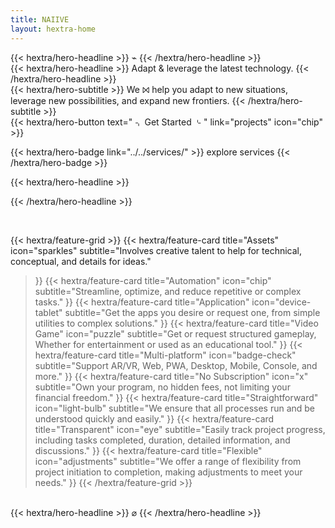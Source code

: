 ```yaml
---
title: NAIIVE
layout: hextra-home
---
```


<div class="mt-6 mb-6 .hero-center-title text-center">
{{< hextra/hero-headline >}}
⌁
{{< /hextra/hero-headline >}}
</div>

<div class="mt-6 mb-6 .hero-center-title text-center">
{{< hextra/hero-headline >}}
Adapt & leverage the latest technology.
{{< /hextra/hero-headline >}}
</div>

<div class="mb-12 text-center">
{{< hextra/hero-subtitle >}}
  We ⨝ help you adapt to new situations, leverage new possibilities, and expand new frontiers.
{{< /hextra/hero-subtitle >}}
</div>

<div class="mb-6 items-center">
{{< hextra/hero-button text=" ⌍ Get Started ⌎ " link="projects" icon="chip" >}}
</div>

{{< hextra/hero-badge link="../../services/" >}}
  explore services 
{{< /hextra/hero-badge >}}

<div class="mt-6 mb-6 .hero-center-title text-center">
{{< hextra/hero-headline >}}

{{< /hextra/hero-headline >}}
</div>

<br class="sm:block hidden" />

{{< hextra/feature-grid >}}
  {{< hextra/feature-card
    title="Assets"
    icon="sparkles"
    subtitle="Involves creative talent to help for technical, conceptual, and details for ideas."
  >}}
  {{< hextra/feature-card
    title="Automation"
    icon="chip"
    subtitle="Streamline, optimize, and reduce repetitive or complex tasks."
  >}}
  {{< hextra/feature-card
    title="Application"
    icon="device-tablet"
    subtitle="Get the apps you desire or request one, from simple utilities to complex solutions."
  >}}
  {{< hextra/feature-card
    title="Video Game"
    icon="puzzle"
    subtitle="Get or request structured gameplay, Whether for entertainment or used as an educational tool."
  >}}
  {{< hextra/feature-card
    title="Multi-platform"
    icon="badge-check"
    subtitle="Support AR/VR, Web, PWA, Desktop, Mobile, Console, and more."
  >}}
  {{< hextra/feature-card
    title="No Subscription"
    icon="x"
    subtitle="Own your program, no hidden fees, not limiting your financial freedom."
  >}}
  {{< hextra/feature-card
      title="Straightforward"
      icon="light-bulb"
      subtitle="We ensure that all processes run and be understood quickly and easily."
  >}}
  {{< hextra/feature-card
    title="Transparent"
    icon="eye"
    subtitle="Easily track project progress, including tasks completed, duration, detailed information, and discussions."
  >}}
  {{< hextra/feature-card
    title="Flexible"
    icon="adjustments"
    subtitle="We offer a range of flexibility from project initiation to completion, making adjustments to meet your needs."
  >}}
{{< /hextra/feature-grid >}}

<br class="sm:block hidden" />

<div class="mt-6 mb-6 .hero-center-title text-center">
{{< hextra/hero-headline >}}
⌀
{{< /hextra/hero-headline >}}
</div>
